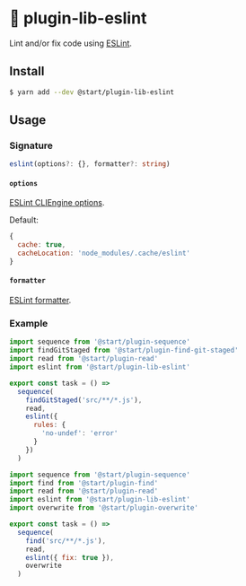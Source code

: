# 🚷 plugin-lib-eslint

Lint and/or fix code using [ESLint](https://eslint.org/).

## Install

```sh
$ yarn add --dev @start/plugin-lib-eslint
```

## Usage

### Signature

```ts
eslint(options?: {}, formatter?: string)
```

#### `options`

[ESLint CLIEngine options](https://eslint.org/docs/developer-guide/nodejs-api#cliengine).

Default:

```js
{
  cache: true,
  cacheLocation: 'node_modules/.cache/eslint'
}
```

#### `formatter`

[ESLint formatter](https://eslint.org/docs/developer-guide/nodejs-api#clienginegetformatter).

### Example

```js
import sequence from '@start/plugin-sequence'
import findGitStaged from '@start/plugin-find-git-staged'
import read from '@start/plugin-read'
import eslint from '@start/plugin-lib-eslint'

export const task = () =>
  sequence(
    findGitStaged('src/**/*.js'),
    read,
    eslint({
      rules: {
        'no-undef': 'error'
      }
    })
  )
```

```js
import sequence from '@start/plugin-sequence'
import find from '@start/plugin-find'
import read from '@start/plugin-read'
import eslint from '@start/plugin-lib-eslint'
import overwrite from '@start/plugin-overwrite'

export const task = () =>
  sequence(
    find('src/**/*.js'),
    read,
    eslint({ fix: true }),
    overwrite
  )
```
